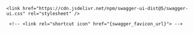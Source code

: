 <!DOCTYPE html>
<html lang="en">
<head>
    <meta charset="UTF-8">
    <meta name="viewport" content="width=device-width, initial-scale=1.0">

    <link href="https://cdn.jsdelivr.net/npm/swagger-ui-dist@5/swagger-ui.css" rel="stylesheet" />

     <!-- <link rel="shortcut icon" href="{swagger_favicon_url}"> -->
</head>
<body>
    <script src="https://cdn.jsdelivr.net/npm/swagger-ui-dist@5.7.2/swagger-ui-bundle.js"></script>
    <script>
        window.onload = function() {
        const ui = SwaggerUIBundle({
            url: "/openapi.json",
            dom_id: '#swagger',
            layout: 'BaseLayout',
            deepLinking: true,
            presets: [
            SwaggerUIBundle.presets.apis,
            SwaggerUIBundle.SwaggerUIStandalonePreset
            ]
        })

        window.ui = ui
        }
    </script>

    <div id="swagger"></div>
</body>
</html>